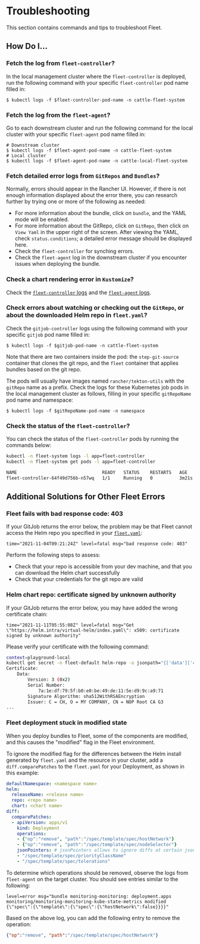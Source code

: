 # Troubleshooting

This section contains commands and tips to troubleshoot Fleet.

## **How Do I...**


### Fetch the log from `fleet-controller`?

In the local management cluster where the `fleet-controller` is deployed, run the following command with your specific `fleet-controller` pod name filled in:

```
$ kubectl logs -f $fleet-controller-pod-name -n cattle-fleet-system
```

### Fetch the log from the `fleet-agent`?

Go to each downstream cluster and run the following command for the local cluster with your specific `fleet-agent` pod name filled in:

```
# Downstream cluster
$ kubectl logs -f $fleet-agent-pod-name -n cattle-fleet-system
# Local cluster
$ kubectl logs -f $fleet-agent-pod-name -n cattle-local-fleet-system
```

### Fetch detailed error logs from `GitRepos` and `Bundles`?

Normally, errors should appear in the Rancher UI. However, if there is not enough information displayed about the error there, you can research further by trying one or more of the following as needed:

- For more information about the bundle, click on `bundle`, and the YAML mode will be enabled. 
- For more information about the GitRepo, click on `GitRepo`, then click on `View Yaml` in the upper right of the screen. After viewing the YAML, check `status.conditions`; a detailed error message should be displayed here.
- Check the `fleet-controller` for synching errors.
- Check the `fleet-agent` log in the downstream cluster if you encounter issues when deploying the bundle.

### Check a chart rendering error in `Kustomize`?

Check the [`fleet-controller` logs](./troubleshooting.md#fetch-the-log-from-fleet-controller) and the [`fleet-agent` logs](./troubleshooting.md#fetch-the-log-from-the-fleet-agent).

### Check errors about watching or checking out the `GitRepo`, or about the downloaded Helm repo in `fleet.yaml`?

Check the `gitjob-controller` logs using the following command with your specific `gitjob` pod name filled in:

```
$ kubectl logs -f $gitjob-pod-name -n cattle-fleet-system
```

Note that there are two containers inside the pod: the `step-git-source` container that clones the git repo, and the `fleet` container that applies bundles based on the git repo. 

The pods will usually have images named `rancher/tekton-utils` with the `gitRepo` name as a prefix. Check the logs for these Kubernetes job pods in the local management cluster as follows, filling in your specific `gitRepoName` pod name and namespace:

```
$ kubectl logs -f $gitRepoName-pod-name -n namespace
```

### Check the status of the `fleet-controller`?

You can check the status of the `fleet-controller` pods by running the commands below:

```bash
kubectl -n fleet-system logs -l app=fleet-controller
kubectl -n fleet-system get pods -l app=fleet-controller
```

```bash
NAME                                READY   STATUS    RESTARTS   AGE
fleet-controller-64f49d756b-n57wq   1/1     Running   0          3m21s
```

## Additional Solutions for Other Fleet Errors

### Fleet fails with bad response code: 403

If your GitJob returns the error below, the problem may be that Fleet cannot access the Helm repo you specified in your [`fleet.yaml`](./gitrepo-structure.md):

```
time="2021-11-04T09:21:24Z" level=fatal msg="bad response code: 403"
```

Perform the following steps to assess:

- Check that your repo is accessible from your dev machine, and that you can download the Helm chart successfully
- Check that your credentials for the git repo are valid

### Helm chart repo: certificate signed by unknown authority

If your GitJob returns the error below, you may have added the wrong certificate chain:

```
time="2021-11-11T05:55:08Z" level=fatal msg="Get \"https://helm.intra/virtual-helm/index.yaml\": x509: certificate signed by unknown authority" 
```

Please verify your certificate with the following command:

```bash
context=playground-local
kubectl get secret -n fleet-default helm-repo -o jsonpath="{['data']['cacerts']}" --context $context | base64 -d | openssl x509 -text -noout
Certificate:
    Data:
        Version: 3 (0x2)
        Serial Number:
            7a:1e:df:79:5f:b0:e0:be:49:de:11:5e:d9:9c:a9:71
        Signature Algorithm: sha512WithRSAEncryption
        Issuer: C = CH, O = MY COMPANY, CN = NOP Root CA G3
...

```

### Fleet deployment stuck in modified state

When you deploy bundles to Fleet, some of the components are modified, and this causes the "modified" flag in the Fleet environment.

To ignore the modified flag for the differences between the Helm install generated by `fleet.yaml` and the resource in your cluster, add a `diff.comparePatches` to the `fleet.yaml` for your Deployment, as shown in this example:


```yaml
defaultNamespace: <namespace name> 
helm:  
  releaseName: <release name>  
  repo: <repo name> 
  chart: <chart name>
diff:  
  comparePatches:  
  - apiVersion: apps/v1
    kind: Deployment
    operations:
    - {"op":"remove", "path":"/spec/template/spec/hostNetwork"}
    - {"op":"remove", "path":"/spec/template/spec/nodeSelector"}
    jsonPointers: # jsonPointers allows to ignore diffs at certain json path
    - "/spec/template/spec/priorityClassName"
    - "/spec/template/spec/tolerations" 
```

To determine which operations should be removed, observe the logs from `fleet-agent` on the target cluster. You should see entries similar to the following:

```text
level=error msg="bundle monitoring-monitoring: deployment.apps monitoring/monitoring-monitoring-kube-state-metrics modified {\"spec\":{\"template\":{\"spec\":{\"hostNetwork\":false}}}}"
```

Based on the above log, you can add the following entry to remove the operation:

```json
{"op":"remove", "path":"/spec/template/spec/hostNetwork"}
```
